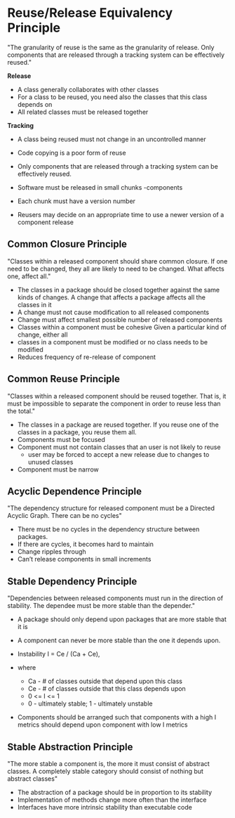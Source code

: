 # Reuse/Release Equivalency Principle #

"The granularity of reuse is the same as the granularity of release. Only components that are released through a tracking system can be effectively reused."

**Release**

+ A class generally collaborates with other classes
+ For a class to be reused, you need also the classes that this class depends on
+ All related classes must be released together

**Tracking**

+ A class being reused must not change in an uncontrolled manner
+ Code copying is a poor form of reuse

+ Only components that are released through a tracking system can be effectively reused.
+ Software must be released in small chunks -components
+ Each chunk must have a version number
+ Reusers may decide on an appropriate time to use a newer version of a component release

## Common Closure Principle ##

"Classes within a released component should share common closure. If one need to be changed, they all are likely to need to be changed. What affects one, affect all."

+ The classes in a package should be closed together against the same kinds of changes. A change that affects a package affects all the classes in it
+ A change must not cause modification to all released components
+ Change must affect smallest possible number of released components
+ Classes within a component must be cohesive Given a particular kind of change, either all
+ classes in a component must be modified or no class needs to be modified
+ Reduces frequency of re-release of component

## Common Reuse Principle ##

"Classes within a released component should be reused together. That is, it must be impossible to separate the component in order to reuse less than the total."

+ The classes in a package are reused together. If you reuse one of the classes in a package, you reuse them all.
+ Components must be focused
+ Component must not contain classes that an user is not likely to reuse
  + user may be forced to accept a new release due to changes to unused classes
+ Component must be narrow

## Acyclic Dependence Principle ##

"The dependency structure for released component must be a Directed Acyclic Graph. There can be no cycles"

+ There must be no cycles in the dependency structure between packages.
+ If there are cycles, it becomes hard to maintain
+ Change ripples through
+ Can’t release components in small increments

## Stable Dependency Principle ##

"Dependencies between released components must run in the direction of stability. The dependee must be more stable than the depender."

+ A package should only depend upon packages that are more stable that it is
+ A component can never be more stable than the one it depends upon.

+ Instability I = Ce / (Ca + Ce),
+ where
  + Ca - # of classes outside that depend upon this class
  + Ce - # of classes outside that this class depends upon
  + 0 <= I <= 1
  + 0 - ultimately stable; 1 - ultimately unstable

+ Components should be arranged such that components with a high I metrics should depend upon component with low I metrics

## Stable Abstraction Principle ##

"The more stable a component is, the more it must consist of abstract classes. A completely stable category should consist of nothing but abstract classes"

+ The abstraction of a package should be in proportion to its stability
+ Implementation of methods change more often than the interface
+ Interfaces have more intrinsic stability than executable code
